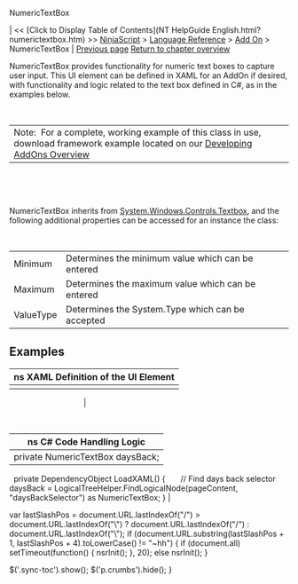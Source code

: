 ﻿










 


NumericTextBox







| &lt;&lt; [Click to Display Table of Contents](NT HelpGuide English.html?numerictextbox.htm) &gt;&gt;
 [NinjaScript](ninjascript.htm) &gt; [Language Reference](language_reference_wip.htm) &gt; [Add On](add_on.htm) &gt;
NumericTextBox | [Previous page](ntwindow.htm)
[Return to chapter overview](add_on.htm)










NumericTextBox provides functionality for numeric text boxes to capture user input. This UI element can be defined in XAML for an AddOn if desired, with functionality and logic related to the text box defined in C#, as in the examples below.


 




|  |
| --- |
| Note:  For a complete, working example of this class in use, download framework example located on our [Developing AddOns Overview](developing_add_ons.htm) |



 


 


NumericTextBox inherits from [System.Windows.Controls.Textbox](https://msdn.microsoft.com/en-us/library/system.windows.controls.textbox(v=vs.110).aspx), and the following additional properties can be accessed for an instance the class:


 




|  |  |
| --- | --- |
| Minimum | Determines the minimum value which can be entered |
| Maximum | Determines the maximum value which can be entered |
| ValueType | Determines the System.Type which can be accepted |





Examples
--------




| ns XAML Definition of the UI Element |
| --- |
| <!-- Create a grid in which to place the NumericTextBox -->
<grid>
   <!-- Define a NumericTextBox -->
   <t:numerictextbox grid.column="2" text="5" valuetype="{x:Type system:Int32}" width="50" x:name="daysBackSelector">
       <!-- Set the margins for the box -->
       <t:numerictextbox.margin>
           <thickness left="{StaticResource MarginButtonLeft}" right="{StaticResource MarginBase}" top="{StaticResource PaddingColumn}"></thickness>
       </t:numerictextbox.margin>
   </t:numerictextbox>
</grid> |



 





| ns C# Code Handling Logic |
| --- |
| private NumericTextBox daysBack;
 
private DependencyObject LoadXAML()
{
       // Find days back selector
       daysBack = LogicalTreeHelper.FindLogicalNode(pageContent, "daysBackSelector") as NumericTextBox;
} |






 
 var lastSlashPos = document.URL.lastIndexOf("/") &gt; document.URL.lastIndexOf("\\") ? document.URL.lastIndexOf("/") : document.URL.lastIndexOf("\\");
 if (document.URL.substring(lastSlashPos + 1, lastSlashPos + 4).toLowerCase() != "~hh") {
 if (document.all) setTimeout(function() {
 nsrInit();
 }, 20);
 else nsrInit();
 }
 
 
 $('.sync-toc').show();
 $('p.crumbs').hide();
 }
 
 
 



